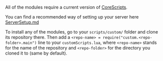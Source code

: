 All of the modules require  a current version of [CoreScripts](https://github.com/TES3MP/CoreScripts).

You can find a recommended way of setting up your server here [ServerSetup.md]("blob/master/ServerSetup.md")

To install any of the modules, go to your `scripts/custom/` folder and clone its repository there. Then add a `<repo-name> = require("custom.<repo-folder>.main")` line to your `customScripts.lua`, where `<repo-name>` stands for the name of the repository and `<repo-folder>` for the directory you cloned it to (same by default).